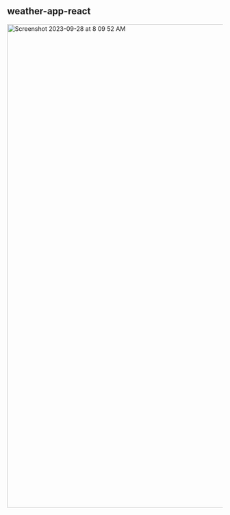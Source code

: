 ## weather-app-react

<img width="1128" alt="Screenshot 2023-09-28 at 8 09 52 AM" src="https://github.com/anniekang-dev/weather-app-react/assets/137893369/4b89cf68-c424-4a45-a493-33c059131f3f">
